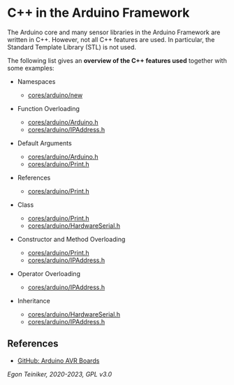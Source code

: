 # C++ in the Arduino Framework

The Arduino core and many sensor libraries in the Arduino Framework are written in C++.
However, not all C++ features are used. 
In particular, the Standard Template Library (STL) is not used.

The following list gives an **overview of the C++ features used** 
together with some examples:

* Namespaces
    * [cores/arduino/new](https://github.com/arduino/ArduinoCore-avr/blob/master/cores/arduino/new)

* Function Overloading
    * [cores/arduino/Arduino.h](https://github.com/arduino/ArduinoCore-avr/blob/master/cores/arduino/Arduino.h)
    * [cores/arduino/IPAddress.h](https://github.com/arduino/ArduinoCore-avr/blob/master/cores/arduino/IPAddress.h)

* Default Arguments
    * [cores/arduino/Arduino.h](https://github.com/arduino/ArduinoCore-avr/blob/master/cores/arduino/Arduino.h)
    * [cores/arduino/Print.h](https://github.com/arduino/ArduinoCore-avr/blob/master/cores/arduino/Print.h)

* References
    * [cores/arduino/Print.h](https://github.com/arduino/ArduinoCore-avr/blob/master/cores/arduino/Print.h)

* Class 
    * [cores/arduino/Print.h](https://github.com/arduino/ArduinoCore-avr/blob/master/cores/arduino/Print.h)
    * [cores/arduino/HardwareSerial.h](https://github.com/arduino/ArduinoCore-avr/blob/master/cores/arduino/HardwareSerial.h)

* Constructor and Method Overloading
    * [cores/arduino/Print.h](https://github.com/arduino/ArduinoCore-avr/blob/master/cores/arduino/Print.h)
    * [cores/arduino/IPAddress.h](https://github.com/arduino/ArduinoCore-avr/blob/master/cores/arduino/IPAddress.h)

* Operator Overloading 
    * [cores/arduino/IPAddress.h](https://github.com/arduino/ArduinoCore-avr/blob/master/cores/arduino/IPAddress.h)

* Inheritance 
    * [cores/arduino/HardwareSerial.h](https://github.com/arduino/ArduinoCore-avr/blob/master/cores/arduino/HardwareSerial.h)
    * [cores/arduino/IPAddress.h](https://github.com/arduino/ArduinoCore-avr/blob/master/cores/arduino/IPAddress.h)	


## References

* [GitHub: Arduino AVR Boards](https://github.com/arduino/ArduinoCore-avr)


*Egon Teiniker, 2020-2023, GPL v3.0*
